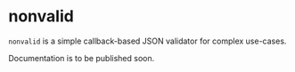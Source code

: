 # nonvalid

`nonvalid` is a simple callback-based JSON validator for complex use-cases.

Documentation is to be published soon.